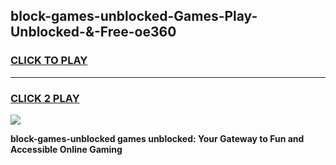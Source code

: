 
## block-games-unblocked-Games-Play-Unblocked-&-Free-oe360
<h3>
<a href="https://premium76.site?title=block-games-unblocked&ref=24A">CLICK TO PLAY</a></h3>
<hr>

<h3>
<a href="https://premium76.site?title=block-games-unblocked&ref=24A">CLICK 2 PLAY</a>
  
</h3>

<a href="https://premium76.site?title=block-games-unblocked&ref=24A"><img src="https://clearcache.store/games.png"></a>


**block-games-unblocked games unblocked: Your Gateway to Fun and Accessible Online Gaming**
